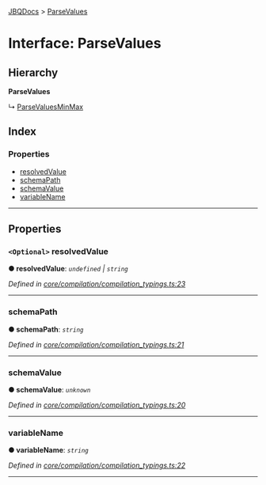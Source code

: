[JBQDocs](../README.md) > [ParseValues](../interfaces/parsevalues.md)

# Interface: ParseValues

## Hierarchy

**ParseValues**

↳  [ParseValuesMinMax](parsevaluesminmax.md)

## Index

### Properties

* [resolvedValue](parsevalues.md#resolvedvalue)
* [schemaPath](parsevalues.md#schemapath)
* [schemaValue](parsevalues.md#schemavalue)
* [variableName](parsevalues.md#variablename)

---

## Properties

<a id="resolvedvalue"></a>

### `<Optional>` resolvedValue

**● resolvedValue**: *`undefined` \| `string`*

*Defined in [core/compilation/compilation_typings.ts:23](https://github.com/krnik/vjs-validator/blob/c79d80e/src/core/compilation/compilation_typings.ts#L23)*

___
<a id="schemapath"></a>

###  schemaPath

**● schemaPath**: *`string`*

*Defined in [core/compilation/compilation_typings.ts:21](https://github.com/krnik/vjs-validator/blob/c79d80e/src/core/compilation/compilation_typings.ts#L21)*

___
<a id="schemavalue"></a>

###  schemaValue

**● schemaValue**: *`unknown`*

*Defined in [core/compilation/compilation_typings.ts:20](https://github.com/krnik/vjs-validator/blob/c79d80e/src/core/compilation/compilation_typings.ts#L20)*

___
<a id="variablename"></a>

###  variableName

**● variableName**: *`string`*

*Defined in [core/compilation/compilation_typings.ts:22](https://github.com/krnik/vjs-validator/blob/c79d80e/src/core/compilation/compilation_typings.ts#L22)*

___

